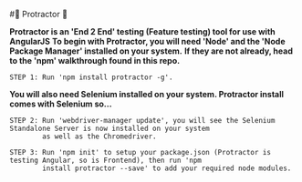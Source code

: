#:notebook: Protractor :notebook:

**Protractor is an 'End 2 End' testing (Feature testing) tool for use with AngularJS**
**To begin with Protractor, you will need 'Node' and the 'Node Package Manager' installed on your system.**
**If they are not already, head to the 'npm' walkthrough found in this repo.**

```
STEP 1: Run 'npm install protractor -g'.
```

**You will also need Selenium installed on your system. Protractor install comes with Selenium so...**

```
STEP 2: Run 'webdriver-manager update', you will see the Selenium Standalone Server is now installed on your system
        as well as the Chromedriver.
```

```
STEP 3: Run 'npm init' to setup your package.json (Protractor is testing Angular, so is Frontend), then run 'npm
        install protractor --save' to add your required node modules.
```
